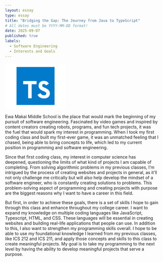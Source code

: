 ```yaml
---
layout: essay
type: essay
title: "Bridging the Gap: The Journey from Java to TypeScript"
# All dates must be YYYY-MM-DD format!
date: 2025-09-07
published: true
labels:
  - Software Engineering
  - Interests and Goals
---
```


<img width="200px" class="rounded float-start pe-4" src="../img/typescript-logo-blue-square-modern-design-icon.png">

Ewa Makai Middle School is the place that would mark the beginning of my pursuit of software engineering. Fascinated by video games and inspired by content creators creating robots, programs, and fun tech projects, it was the fuel that would spark my interest in programming. When I took my first coding class and built my first-ever game, it was an unmatched feeling that I chased, being able to bring concepts to life, which led to my current position in programming and software engineering.

Since that first coding class, my interest in computer science has deepened, questioning the limits of what kind of projects I am capable of completing. From solving algorithmic problems in my previous classes, I’m intrigued by the process of creating websites and projects in general, as it’ll not only challenge me critically but will also help develop the mindset of a software engineer, who is constantly creating solutions to problems. This problem-solving aspect of programming and creating projects with purpose are the biggest reasons why I want to have a career in this field.

But first, in order to achieve these goals, there is a set of skills I hope to gain through this class and enhance throughout my college career. I want to expand my knowledge on multiple coding languages like JavaScript, Typescript, HTML, and CSS. These languages will be essential in creating websites and building real-life applications that people can use. In addition to this, I also want to strengthen my programming skills overall. I hope to be able to use my foundational knowledge I learned from my previous classes, like ICS 212 and ICS 211, and apply those concepts and skills to this class to create meaningful projects. My goal is to take my programming to the next level by having the ability to develop meaningful projects that serve a purpose.


